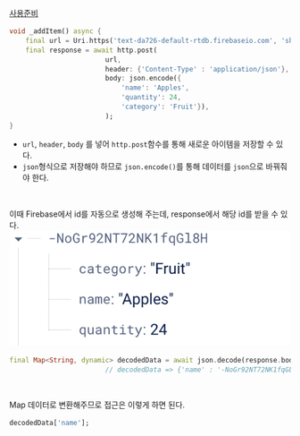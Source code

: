 [사용준비](/Flutter/https(Firebase%20RealTimeDatabase)/사용준비.md)
```dart
void _addItem() async {
	final url = Uri.https('text-da726-default-rtdb.firebaseio.com', 'shopping-list.json');
	final response = await http.post(
						url, 
						header: {'Content-Type' : 'application/json'}, 
						body: json.encode({
							'name': 'Apples', 
							'quantity': 24, 
							'category': 'Fruit'}),
						);
}
```
- `url`, `header`, `body` 를 넣어 `http.post`함수를 통해 새로운 아이템을 저장할 수 있다.
- `json`형식으로 저장해야 하므로 `json.encode()`를 통해 데이터를 `json`으로 바꿔줘야 한다.
<br>

이때 Firebase에서 id를 자동으로 생성해 주는데, response에서 해당 id를 받을 수 있다.
![](/images/Pasted%20image%2020240117160033.png)<br>

```dart
final Map<String, dynamic> decodedData = await json.decode(response.body);
						// decodedData => {'name' : '-NoGr92NT72NK1fqGL8H'}
```
<br>

Map 데이터로 변환해주므로 접근은 이렇게 하면 된다.

```dart
decodedData['name'];
```
